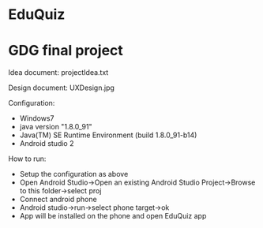 # EduQuiz
GDG final project
=================

Idea document: projectIdea.txt

Design document: UXDesign.jpg

Configuration:
- Windows7
- java version "1.8.0_91"
- Java(TM) SE Runtime Environment (build 1.8.0_91-b14)
- Android studio 2

How to run:
- Setup the configuration as above
- Open Android Studio->Open an existing Android Studio Project->Browse to this folder->select proj
- Connect android phone
- Android studio->run->select phone target->ok
- App will be installed on the phone and open EduQuiz app

